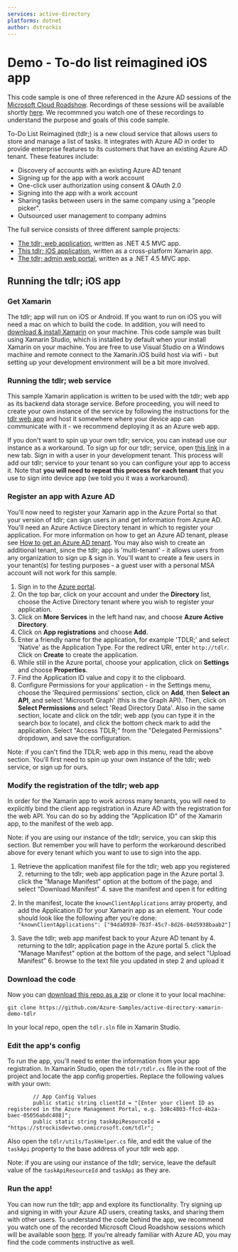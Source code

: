 ```yaml
---
services: active-directory
platforms: dotnet
author: dstrockis
---
```


# Demo - To-do list reimagined iOS app
This code sample is one of three referenced in the Azure AD sessions of the [Microsoft Cloud Roadshow](https://www.microsoftcloudroadshow.com/).  Recordings of these sessions will be available shortly [here]().  We recommned you watch one of these recordings to understand the purpose and goals of this code sample.

To-Do List Reimagined (tdlr;) is a new cloud service that allows users to store and manage a list of tasks.  It integrates with Azure AD in order to provide enterprise features to its customers that have an existing Azure AD tenant.  These features include:

- Discovery of accounts with an existing Azure AD tenant
- Signing up for the app with a work account
- One-click user authorization using consent & OAuth 2.0
- Signing into the app with a work account
- Sharing tasks between users in the same company using a "people picker".
- Outsourced user management to company admins

The full service consists of three different sample projects:

- [The tdlr; web application](https://github.com/azureadsamples/azureroadshow-web), written as .NET 4.5 MVC app.
- [This tdlr; iOS application](https://github.com/azureadsamples/azureroadshow-xamarin), written as a cross-platform Xamarin app.
- [The tdlr; admin web portal](https://github.com/azureadsamples/azureroadshow-web-admin), written as a .NET 4.5 MVC app.

## Running the tdlr; iOS app

### Get Xamarin

The tdlr; app will run on iOS or Android. If you want to run on iOS you will need a mac on which to build the code.  In addition, you will need to [download & install Xamarin](http://xamarin.com/download) on your machine.  This code sample was built using Xamarin Studio, which is installed by default when your install Xamarin on your machine.  You are free to use Visual Studio on a Windows machine and remote connect to the Xamarin.iOS build host via wifi - but setting up your development environment will be a bit more involved.

### Running the tdlr; web service

This sample Xamarin application is written to be used with the tdlr; web app as its backend data storage service.  Before proceeding, you will need to create your own instance of the service by following the instructions for the [tdlr web app](https://github.com/azureadsamples/azureroadshow-web) and host it somewhere where your device app can communicate with it - we recommend deploying it as an Azure web app.

If you don't want to spin up your own tdlr; service, you can instead use our instance as a workaround.  To sign up for our tdlr; service, open [this link](http://todolistreimagined.azurewebsites.net/account/signup/aad?sign_up_hint=) in a new tab.  Sign in with a user in your development tenant.  This process will add our tdlr; service to your tenant so you can configure your app to access it.  Note that **you will need to repeat this process for each tenant** that you use to sign into device app (we told you it was a workaround).

### Register an app with Azure AD

You'll now need to register your Xamarin app in the Azure Portal so that your version of tdlr; can sign users in and get information from Azure AD. You'll need an Azure Activce Directory tenant in which to register your application. For more information on how to get an Azure AD tenant, please see [How to get an Azure AD tenant](https://azure.microsoft.com/en-us/documentation/articles/active-directory-howto-tenant/). You may also wish to create an additional tenant, since the tdlr; app is 'multi-tenant' - it allows users from any organization to sign up & sign in.  You'll want to create a few users in your tenant(s) for testing purposes - a guest user with a personal MSA account will not work for this sample.

1. Sign in to the [Azure portal](https://portal.azure.com).
2. On the top bar, click on your account and under the **Directory** list, choose the Active Directory tenant where you wish to register your application.
3. Click on **More Services** in the left hand nav, and choose **Azure Active Directory**.
4. Click on **App registrations** and choose **Add**.
5. Enter a friendly name for the application, for example 'TDLR;' and select 'Native' as the Application Type. For the redirect URI, enter `http://tdlr`. Click on **Create** to create the application.
6. While still in the Azure portal, choose your application, click on **Settings** and choose **Properties**.
7. Find the Application ID value and copy it to the clipboard.
8. Configure Permissions for your application - in the Settings menu, choose the 'Required permissions' section, click on **Add**, then **Select an API**, and select 'Microsoft Graph' (this is the Graph API). Then, click on  **Select Permissions** and select 'Read Directory Data'. Also in the same section, locate and click on the tdlr; web app (you can type it in the search box to locate), and click the bottom check mark to add the application.  Select "Access TDLR;" from the "Delegated Permissions" dropdown, and save the configuration.

Note: if you can't find the TDLR; web app in this menu, read the above section.  You'll first need to spin up your own instance of the tdlr; web service, or sign up for ours.

### Modify the registration of the tdlr; web app

In order for the Xamarin app to work across many tenants, you will need to explicitly bind the client app registration in Azure AD with the registration for the web API. You can do so by adding the "Application ID" of the Xamarin app, to the manifest of the web app.

Note: if you are using our instance of the tdlr; service, you can skip this section.  But remember you will have to perform the workaround described above for every tenant which you want to use to sign into the app.

1. Retrieve the application manifest file for the tdlr; web app you registered
    2. returning to the tdlr; web app application page in the Azure portal
    3. click the "Manage Manifest" option at the bottom of the page, and select "Download Manifest"
    4. save the manifest and open it for editing

2. In the manifest, locate the `knownClientApplications` array property, and add the Application ID for your Xamarin app as an element. Your code should look like the following after you're done:
    `"knownClientApplications": ["94da0930-763f-45c7-8d26-04d5938baab2"]`
3. Save the tdlr; web app manifest back to your Azure AD tenant by
    4. returning to the tdlr; application page in the Azure portal
    5. click the "Manage Manifest" option at the bottom of the page, and select "Upload Manifest"
    6. browse to the text file you updated in step 2 and upload it

### Download the code

Now you can [download this repo as a zip](https://github.com/AzureADSamples/azureroadshow-xamarin/archive/master.zip) or clone it to your local machine:

`git clone https://github.com/Azure-Samples/active-directory-xamarin-demo-tdlr`

In your local repo, open the `tdlr.sln` file in Xamarin Studio.

### Edit the app's config

To run the app, you'll need to enter the information from your app registration.  In Xamarin Studio, open the `tdlr/tdlr.cs` file in the root of the project and locate the app config properties.  Replace the following values with your own:

```
		// App Config Values
		public static string clientId = "[Enter your client ID as registered in the Azure Management Portal, e.g. 3d8c4803-ffcd-4b2a-baec-05056abdc408]";
		public static string taskApiResourceId = "https://strockisdevtwo.onmicrosoft.com/tdlr";
```

Also open the `tdlr/utils/TaskHelper.cs` file, and edit the value of the `taskApi` property to the base address of your tdlr web app.  

Note: if you are using our instance of the tdlr; service, leave the default value of the `taskApiResourceId` and `taskApi` as they are.

### Run the app!

You can now run the tdlr; app and explore its functionality.  Try signing up and signing in with your Azure AD users, creating tasks, and sharing them with other users.  To understand the code behind the app, we recommend you watch one of the recorded Microsoft Cloud Roadshow sessions which will be available soon [here]().  If you're already familiar with Azure AD, you may find the code comments instructive as well.

